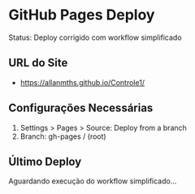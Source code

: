 # GitHub Pages Deploy

Status: Deploy corrigido com workflow simplificado

## URL do Site
- https://allanmths.github.io/Controle1/

## Configurações Necessárias
1. Settings > Pages > Source: Deploy from a branch  
2. Branch: gh-pages / (root)

## Último Deploy
Aguardando execução do workflow simplificado...
